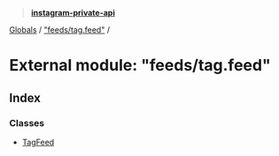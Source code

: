 > **[instagram-private-api](../README.md)**

[Globals](../README.md) / ["feeds/tag.feed"](_feeds_tag_feed_.md) /

# External module: "feeds/tag.feed"

## Index

### Classes

* [TagFeed](../classes/_feeds_tag_feed_.tagfeed.md)